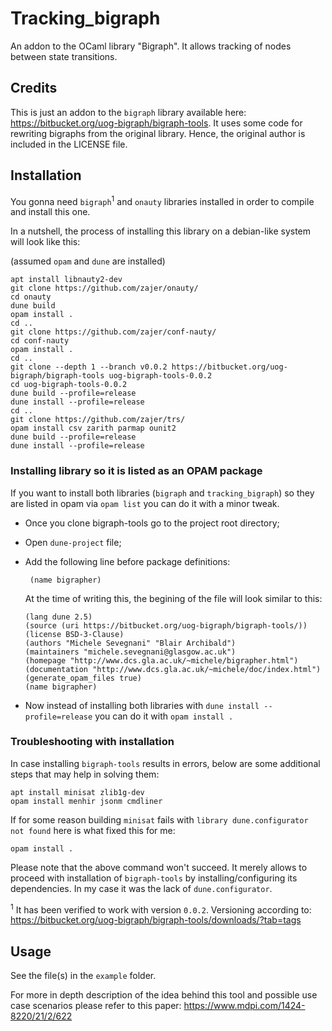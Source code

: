 # Tracking_bigraph
An addon to the OCaml library "Bigraph".
It allows tracking of nodes between state transitions.

## Credits
This is just an addon to the `bigraph` library available here: https://bitbucket.org/uog-bigraph/bigraph-tools.
It uses some code for rewriting bigraphs from the original library. Hence, the original author is included in the LICENSE file.

## Installation
You gonna need `bigraph`<sup>1</sup> and `onauty` libraries installed in order to compile and install this one.

In a nutshell, the process of installing this library on a debian-like system will look like this:

(assumed `opam` and `dune` are installed)
```
apt install libnauty2-dev
git clone https://github.com/zajer/onauty/
cd onauty
dune build
opam install .
cd ..
git clone https://github.com/zajer/conf-nauty/
cd conf-nauty
opam install .
cd ..
git clone --depth 1 --branch v0.0.2 https://bitbucket.org/uog-bigraph/bigraph-tools uog-bigraph-tools-0.0.2
cd uog-bigraph-tools-0.0.2
dune build --profile=release
dune install --profile=release
cd ..
git clone https://github.com/zajer/trs/
opam install csv zarith parmap ounit2
dune build --profile=release
dune install --profile=release
```

### Installing library so it is listed as an OPAM package
If you want to install both libraries (`bigraph` and `tracking_bigraph`) so they are listed in opam via ``opam list`` you can do it with a minor tweak.

 - Once you clone bigraph-tools go to the project root directory;
 - Open ``dune-project`` file;
 - Add the following line before package definitions:
        
        (name bigrapher)
    At the time of writing this, the begining of the file will look similar to this:
    ```
    (lang dune 2.5)
    (source (uri https://bitbucket.org/uog-bigraph/bigraph-tools/))
    (license BSD-3-Clause)
    (authors "Michele Sevegnani" "Blair Archibald")
    (maintainers "michele.sevegnani@glasgow.ac.uk")
    (homepage "http://www.dcs.gla.ac.uk/~michele/bigrapher.html")
    (documentation "http://www.dcs.gla.ac.uk/~michele/doc/index.html")
    (generate_opam_files true)
    (name bigrapher)
    
    ```
 - Now instead of installing both libraries with ``dune install --profile=release`` you can do it with ``opam install .``


### Troubleshooting with installation
In case installing `bigraph-tools` results in errors, below are some additional steps that may help in solving them:
```
apt install minisat zlib1g-dev
opam install menhir jsonm cmdliner
```
If for some reason building `minisat` fails with ``library dune.configurator not found`` here is what fixed this for me: 
```
opam install .
```
Please note that the above command won't succeed. It merely allows to proceed with installation of `bigraph-tools` by installing/configuring its dependencies. In my case it was the lack of `dune.configurator`.

<sup>1</sup> It has been verified to work with version `0.0.2`. Versioning according to: https://bitbucket.org/uog-bigraph/bigraph-tools/downloads/?tab=tags

## Usage

See the file(s) in the `example` folder.

For more in depth description of the idea behind this tool and possible use case scenarios please refer to this paper: https://www.mdpi.com/1424-8220/21/2/622
